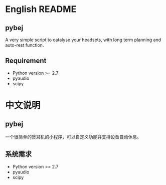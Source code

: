 # English README
## pybej
A very simple script to catalyse your headsets, with long term planning and auto-rest function.

## Requirement
* Python version >= 2.7
* pyaudio
* scipy

# 中文说明
## pybej
一个很简单的煲耳机的小程序，可以自定义功能并支持设备自动休息。

## 系统需求
* Python version >= 2.7
* pyaudio
* scipy
